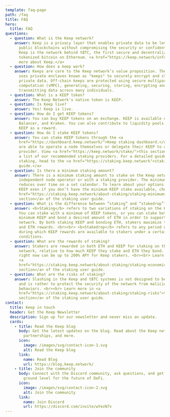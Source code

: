 ```yaml
---
template: faq-page
path: /faq
title: FAQ
hero:
  title: FAQ
questions:
  - question: What is the Keep network?
    answer: Keep is a privacy layer that enables private data to be leveraged on
      public blockchains without compromising the security or confidentiality.
      Keep is the network behind tBTC, the first secure and decentralized
      tokenized bitcoin on Ethereum. <a href="https://keep.network/info">Learn
      more about Keep.</a>
  - question: How does a keep work?
    answer: Keeps are core to the Keep network’s value proposition. The Keep network
      uses private enclaves known as "keeps" to securely encrypt and store
      private data. Off-chain keeps are protected using secure multiparty
      computation (sMPC), generating, securing, storing, encrypting and
      transmitting data across many individuals.
  - question: What is a KEEP token?
    answer: The Keep Network's native token is KEEP.
  - question: Is Keep live?
    answer: Yes! Keep is live.
  - question: How do I get KEEP tokens?
    answer: You can buy KEEP tokens on an exchange. KEEP is available on Uniswap,
      Balancer, and Kraken. You can also contribute to liquidity pools and earn
      KEEP as a reward.
  - question: How do I stake KEEP tokens?
    answer: You can stake KEEP tokens through the <a
      href="https://dashboard.keep.network/">Keep staking dashboard.</a> Stakers
      are able to operate a node themselves or delegate their KEEP to a staking
      provider. View <a href="https://keep.network/stake/">this section</a> for
      a list of our recommended staking providers. For a detailed guide to
      staking, head to the <a href="https://staking.keep.network">staking user
      guide.</a>
  - question: Is there a minimum staking amount?
    answer: There is a minimum staking amount to stake on the Keep network as an
      independent node operator or with a staking provider. The minimum stake
      reduces over time on a set calendar. To learn about your options to earn
      KEEP even if you don’t have the minimum KEEP stake available, check out <a
      href="https://staking.keep.network/about-staking/staking-minimums">this
      section</a> of the staking user guide.
  - question: What is the difference between “staking” and “stakedrop”?
    answer: <b>Staking</b> refers to two variations of staking on the Keep network.
      You can stake with a minimum of KEEP tokens, or you can stake both the
      minimum KEEP and bond a desired amount of ETH in order to support the Keep
      network. By both staking KEEP and bonding ETH, stakers maximize their KEEP
      and ETH rewards. <br><br> <b>Stakedrop</b> refers to any period of time
      during which KEEP rewards are available to stakers under a certain set of
      conditions.
  - question: What are the rewards of staking?
    answer: Stakers are rewarded in both ETH and KEEP for staking on the Keep
      network, relative to how much KEEP they stake and ETH they bond. Rewards
      right now can be up to 200% APY for Keep stakers. <br><br> Learn more in
      <a
      href="https://staking.keep.network/about-staking/staking-economics">this
      section</a> of the staking user guide.
  - question: What are the risks of staking?
    answer: Slashing in the Keep and tBTC systems is not designed to be punitive,
      and is rather to protect the security of the network from malicious
      behaviors. <br><br> Learn more in <a
      href="https://staking.keep.network/about-staking/staking-risks">this
      section</a> of the staking user guide.
contact:
  title: Keep in touch
  header: Get the Keep Newsletter
  description: Sign up for our newsletter and never miss an update.
  cards:
    - title: Read the Keep blog
      body: Get the latest updates on the blog. Read about the Keep network, tBTC,
        partnerships, and more.
      icon:
        image: /images/svg/contact-icon-1.svg
        alt: Read the Keep blog
      link:
        name: Read Blog
        url: https://blog.keep.network/
    - title: Join the community
      body: Connect with the Discord community, ask questions, and get in on the
        ground level for the future of DeFi.
      icon:
        image: /images/svg/contact-icon-2.svg
        alt: Join the community
      link:
        name: Join Discord
        url: https://discord.com/invite/wYezN7v
---
```

